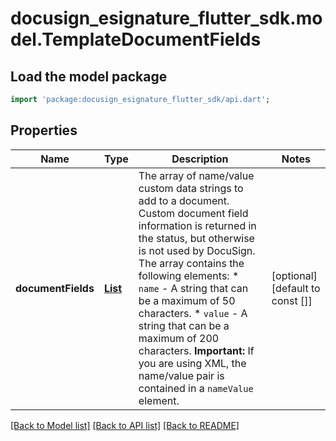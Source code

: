 # docusign_esignature_flutter_sdk.model.TemplateDocumentFields

## Load the model package
```dart
import 'package:docusign_esignature_flutter_sdk/api.dart';
```

## Properties
Name | Type | Description | Notes
------------ | ------------- | ------------- | -------------
**documentFields** | [**List<NameValue>**](NameValue.md) | The array of name/value custom data strings to add to a document. Custom document field information is returned in the status, but otherwise is not used by DocuSign. The array contains the following elements:   * `name` - A string that can be a maximum of 50 characters.  * `value` - A string that can be a maximum of 200 characters.  **Important:** If you are using XML, the name/value pair is contained in a `nameValue` element.   | [optional] [default to const []]

[[Back to Model list]](../README.md#documentation-for-models) [[Back to API list]](../README.md#documentation-for-api-endpoints) [[Back to README]](../README.md)


